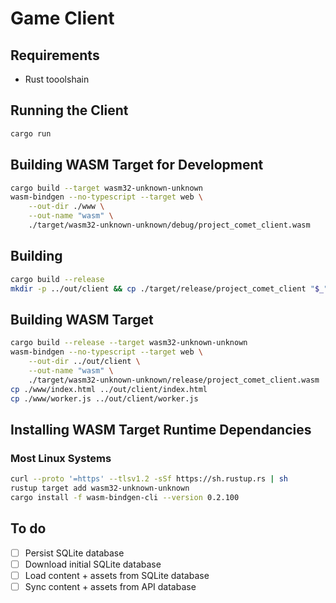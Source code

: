 # Game Client

## Requirements
- Rust tooolshain

## Running the Client
```sh
cargo run
```

## Building WASM Target for Development
```sh
cargo build --target wasm32-unknown-unknown
wasm-bindgen --no-typescript --target web \
    --out-dir ./www \
    --out-name "wasm" \
    ./target/wasm32-unknown-unknown/debug/project_comet_client.wasm
```

## Building
```sh
cargo build --release
mkdir -p ../out/client && cp ./target/release/project_comet_client "$_"
```

## Building WASM Target
```sh
cargo build --release --target wasm32-unknown-unknown
wasm-bindgen --no-typescript --target web \
    --out-dir ../out/client \
    --out-name "wasm" \
    ./target/wasm32-unknown-unknown/release/project_comet_client.wasm
cp ./www/index.html ../out/client/index.html
cp ./www/worker.js ../out/client/worker.js
```

## Installing WASM Target Runtime Dependancies
### Most Linux Systems
```sh
curl --proto '=https' --tlsv1.2 -sSf https://sh.rustup.rs | sh
rustup target add wasm32-unknown-unknown
cargo install -f wasm-bindgen-cli --version 0.2.100
```

## To do
- [ ] Persist SQLite database
- [ ] Download initial SQLite database
- [ ] Load content + assets from SQLite database
- [ ] Sync content + assets from API database
